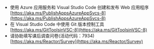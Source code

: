 * 使用 Azure 应用服务和 Visual Studio Code 创建和发布 Web 应用程序
    [https://aka.ms/PublishAppsAzureAppSvcs-8](https://aka.ms/PublishAppsAzureAppSvcs-8)
* 在 Visual Studio Code 中使用 Git 版本控制工具
[https://aka.ms/GitToolsinVSC-8](https://aka.ms/GitToolsinVSC-8)
* 请协助填写课后调查问卷(活动代码：7934)
[https://aka.ms/Reactor/Survey](https://aka.ms/Reactor/Survey)